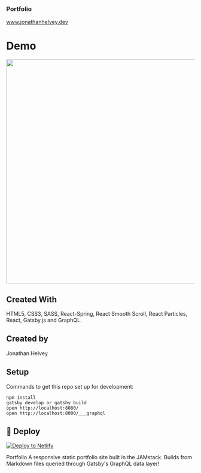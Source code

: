 ### Portfolio

www.jonathanhelvey.dev

# Demo
<img src="portfolio.gif" data-canonical-src="portfolio.gif" width="800" height="600" />

## Created With
HTML5, CSS3, SASS, React-Spring, React Smooth Scroll, React Particles, React, Gatsby.js and GraphQL.

## Created by
Jonathan Helvey

## Setup

Commands to get this repo set up for development:

```
npm install
gatsby develop or gatsby build
open http://localhost:8080/
open http://localhost:8000/___graphql
```

## 💫 Deploy

[![Deploy to Netlify](https://www.netlify.com/img/deploy/button.svg)](https://app.netlify.com/start/deploy?repository=https://github.com/gatsbyjs/gatsby-starter-default)

Portfolio
A responsive static portfolio site built in the JAMstack. Builds from Markdown files queried through Gatsby's GraphQL data layer!

